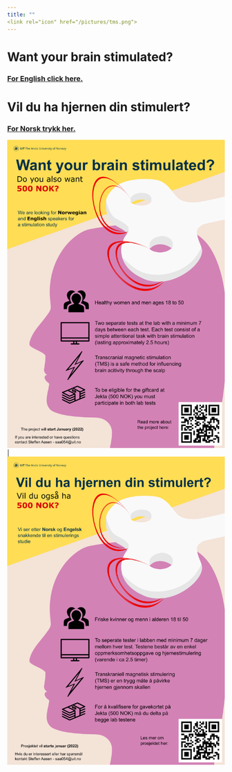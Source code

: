 ```yaml
---
title: ""
<link rel="icon" href="/pictures/tms.png">
---
```


# Want your brain stimulated?
### [For **English** click here.](https://uitpsypro.github.io/1/eng-info)


# Vil du ha hjernen din stimulert?
### [For **Norsk** trykk her.](https://uitpsypro.github.io/1/nor-info)


![English poster](/pictures/0-eng-poster-2.png) | ![Norsk poster](/pictures/1-nor-poster-2.png)


<!---
![Norsk poster](/pictures/1-nor-poster-2.png)


![test](/pictures/poster.png)
-->
